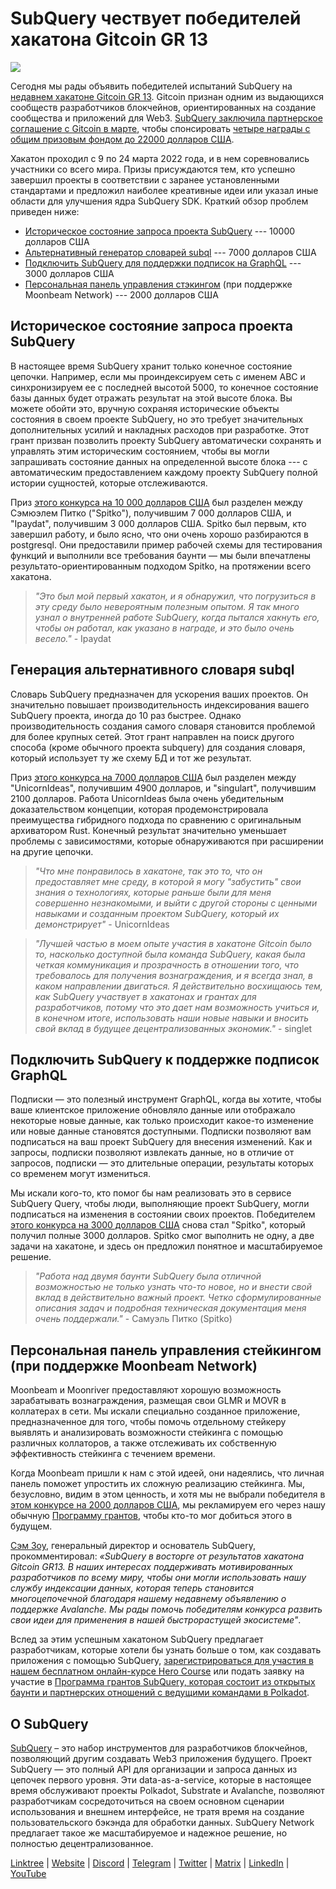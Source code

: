 # SubQuery чествует победителей хакатона Gitcoin GR 13

![](https://miro.medium.com/max/1400/0*fK6HKHRjdoE1WjYi)

Сегодня мы рады объявить победителей испытаний SubQuery на [недавнем хакатоне Gitcoin GR 13](https://gitcoin.co/hackathon/gr13/onboard). Gitcoin признан одним из выдающихся сообществ разработчиков блокчейнов, ориентированных на создание сообщества и приложений для Web3. [SubQuery заключила партнерское соглашение с Gitcoin в марте](./20220308-gitcoin13-hackathon.md), чтобы спонсировать [четыре награды с общим призовым фондом до 22000 долларов США](https://gitcoin.co/hackathon/gr13/?org=subquery).

Хакатон проходил с 9 по 24 марта 2022 года, и в нем соревновались участники со всего мира. Призы присуждаются тем, кто успешно завершил проекты в соответствии с заранее установленными стандартами и предложил наиболее креативные идеи или указал иные области для улучшения ядра SubQuery SDK. Краткий обзор проблем приведен ниже:

- [Историческое состояние запроса проекта SubQuery](https://gitcoin.co/issue/subquery/grants/7/100028529) --- 10000 долларов США
- [Альтернативный генератор словарей subql](https://gitcoin.co/issue/subquery/grants/9/100028531) --- 7000 долларов США
- [Подключить SubQuery для поддержки подписок на GraphQL](https://gitcoin.co/issue/subquery/grants/8/100028530) --- 3000 долларов США
- [Персональная панель управления стэкингом](https://gitcoin.co/issue/subquery/grants/10/100028547) (при поддержке Moonbeam Network) --- 2000 долларов США

## Историческое состояние запроса проекта SubQuery

В настоящее время SubQuery хранит только конечное состояние цепочки. Например, если мы проиндексируем сеть с именем ABC и синхронизируем ее с последней высотой 5000, то конечное состояние базы данных будет отражать результат на этой высоте блока. Вы можете обойти это, вручную сохраняя исторические объекты состояния в своем проекте SubQuery, но это требует значительных дополнительных усилий и накладных расходов при разработке. Этот грант призван позволить проекту SubQuery автоматически сохранять и управлять этим историческим состоянием, чтобы вы могли запрашивать состояние данных на определенной высоте блока --- с автоматическим предоставлением каждому проекту SubQuery полной истории сущностей, которые отслеживаются.

Приз [этого конкурса на 10 000 долларов США](https://gitcoin.co/issue/subquery/grants/7/100028529) был разделен между Сэмюэлем Питко ("Spitko"), получившим 7 000 долларов США, и "Ipaydat", получившим 3 000 долларов США. Spitko был первым, кто завершил работу, и было ясно, что они очень хорошо разбираются в postgresql. Они предоставили пример рабочей схемы для тестирования функций и выполнили все требования баунти — мы были впечатлены результато-ориентированным подходом Spitko, на протяжении всего хакатона.

> _"Это был мой первый хакатон, и я обнаружил, что погрузиться в эту среду было невероятным полезным опытом. Я так много узнал о внутренней работе SubQuery, когда пытался хакнуть его, чтобы он работал, как указано в награде, и это было очень весело."_ - Ipaydat

## Генерация альтернативного словаря subql

Словарь SubQuery предназначен для ускорения ваших проектов. Он значительно повышает производительность индексирования вашего SubQuery проекта, иногда до 10 раз быстрее. Однако производительность создания самого словаря становится проблемой для более крупных сетей. Этот грант направлен на поиск другого способа (кроме обычного проекта subquery) для создания словаря, который использует ту же схему БД и тот же результат.

Приз [этого конкурса на 7000 долларов США](https://gitcoin.co/issue/subquery/grants/9/1000285315) был разделен между "UnicornIdeas", получившим 4900 долларов, и "singulart", получившим 2100 долларов. Работа UnicornIdeas была очень убедительным доказательством концепции, которая продемонстрировала преимущества гибридного подхода по сравнению с оригинальным архиватором Rust. Конечный результат значительно уменьшает проблемы с зависимостями, которые обнаруживаются при расширении на другие цепочки.

> _"Что мне понравилось в хакатоне, так это то, что он предоставляет мне среду, в которой я могу "забустить" свои знания о технологиях, которые раньше были для меня совершенно незнакомыми, и выйти с другой стороны с ценными навыками и созданным проектом SubQuery, который их демонстрирует"_ - UnicornIdeas

> _"Лучшей частью в моем опыте участия в хакатоне Gitcoin было то, насколько доступной была команда SubQuery, какая была четкая коммуникация и прозрачность в отношении того, что требовалось для получения вознаграждения, и я всегда знал, в каком направлении двигаться. Я действительно восхищаюсь тем, как SubQuery участвует в хакатонах и грантах для разработчиков, потому что это дает нам возможность учиться и, в конечном итоге, использовать наши новые навыки и вносить свой вклад в будущее децентрализованных экономик."_ - singlet

## Подключить SubQuery к поддержке подписок GraphQL

Подписки — это полезный инструмент GraphQL, когда вы хотите, чтобы ваше клиентское приложение обновляло данные или отображало некоторые новые данные, как только происходит какое-то изменение или новые данные становятся доступными. Подписки позволяют вам подписаться на ваш проект SubQuery для внесения изменений. Как и запросы, подписки позволяют извлекать данные, но в отличие от запросов, подписки — это длительные операции, результаты которых со временем могут измениться.

Мы искали кого-то, кто помог бы нам реализовать это в сервисе SubQuery Query, чтобы люди, выполняющие проект SubQuery, могли подписаться на изменения в состоянии своих проектов. Победителем [этого конкурса на 3000 долларов США](https://gitcoin.co/issue/subquery/grants/8/100028530) снова стал "Spitko", который получил полные 3000 долларов. Spitko смог выполнить не одну, а две задачи на хакатоне, и здесь он предложил понятное и масштабируемое решение.

> _"Работа над двумя баунти SubQuery была отличной возможностью не только узнать что-то новое, но и внести свой вклад в действительно важный проект. Четко сформулированные описания задач и подробная техническая документация меня очень поддержали."_ - Самуэль Питко (Spitko)

## Персональная панель управления стейкингом (при поддержке Moonbeam Network)

Moonbeam и Moonriver предоставляют хорошую возможность зарабатывать вознаграждения, размещая свои GLMR и MOVR в коллатерах в сети. Мы искали специально созданное приложение, предназначенное для того, чтобы помочь отдельному стейкеру выявлять и анализировать возможности стейкинга с помощью различных коллаторов, а также отслеживать их собственную эффективность стейкинга с течением времени.

Когда Moonbeam пришли к нам с этой идеей, они надеялись, что личная панель поможет упростить их сложную реализацию стейкинга. Мы, безусловно, видим в этом ценность, и хотя мы не выбрали победителя в [этом конкурсе на 2000 долларов США](https://gitcoin.co/issue/subquery/grants/10/1000285475), мы рекламируем его через нашу обычную [Программу грантов](https://subquery.network/grants), чтобы кто-то мог добиться этого в будущем.

[Сэм Зоу](https://twitter.com/zoujialiu), генеральный директор и основатель SubQuery, прокомментировал: _«SubQuery в восторге от результатов хакатона Gitcoin GR13. В наших интересах поддерживать мотивированных разработчиков по всему миру, чтобы они могли использовать нашу службу индексации данных, которая теперь становится многоцепочечной благодаря нашему недавнему объявлению о поддержке Avalanche. Мы рады помочь победителям конкурса развить свои идеи для применения в нашей быстрорастущей экосистеме"_.

Вслед за этим успешным хакатоном SubQuery предлагает разработчикам, которые хотели бы узнать больше о том, как создавать приложения с помощью SubQuery, [зарегистрироваться для участия в нашем бесплатном онлайн-курсе Hero Course](https://subquery.coassemble.com/unlock/dOKZW6O#/) или подать заявку на участие в [Программа грантов SubQuery, которая состоит из открытых баунти и партнерских отношений с ведущими командами в Polkadot](https://subquery.network/grants).

## О SubQuery

[SubQuery](https://subquery.network) – это набор инструментов для разработчиков блокчейнов, позволяющий другим создавать Web3 приложения будущего. Проект SubQuery — это полный API для организации и запроса данных из цепочек первого уровня. Эти data-as-a-service, которые в настоящее время обслуживают проекты Polkadot, Substrate и Avalanche, позволяют разработчикам сосредоточиться на своем основном сценарии использования и внешнем интерфейсе, не тратя время на создание пользовательского бэкэнда для обработки данных. SubQuery Network предлагает такое же масштабируемое и надежное решение, но полностью децентрализованное.

​​[Linktree](https://linktr.ee/subquerynetwork) | [Website](https://subquery.network/) | [Discord](https://discord.com/invite/78zg8aBSMG) | [Telegram](https://t.me/subquerynetwork) | [Twitter](https://twitter.com/subquerynetwork) | [Matrix](https://matrix.to/#/#subquery:matrix.org) | [LinkedIn](https://www.linkedin.com/company/subquery) | [YouTube](https://www.youtube.com/channel/UCi1a6NUUjegcLHDFLr7CqLw)
